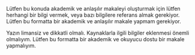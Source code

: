 Lütfen bu konuda akademik ve anlaşılır makaleyi oluşturmak için lütfen herhangi bir bilgi vermek, veya bazı bilgilere referans almak gerekiyor. Lütfen bu formatta bir akademik ve anlaşılır makale yapmam gerekiyor.  

Yazın limansiz ve dikkatli olmalı. Kaynaklarla ilgili bilgiler eklenmesi önemli olmalıyım. Lütfen bu formatta bir akademik ve okuyucu dostu bir makale yapmalıyım.